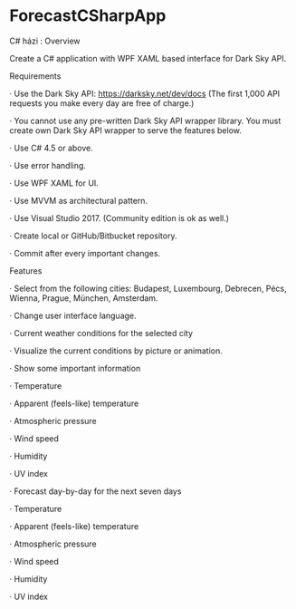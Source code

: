 # ForecastCSharpApp

C# házi :
Overview

Create a C# application with WPF XAML based interface for Dark Sky API.

Requirements

·         Use the Dark Sky API: https://darksky.net/dev/docs
(The first 1,000 API requests you make every day are free of charge.)

·         You cannot use any pre-written Dark Sky API wrapper library. You must create own Dark Sky API wrapper to serve the features below.

·         Use C# 4.5 or above.

·         Use error handling.

·         Use WPF XAML for UI.

·         Use MVVM as architectural pattern.

·         Use Visual Studio 2017. (Community edition is ok as well.)

·         Create local or GitHub/Bitbucket repository.

·         Commit after every important changes.

Features

·         Select from the following cities: Budapest, Luxembourg, Debrecen, Pécs, Wienna, Prague, München, Amsterdam.

·         Change user interface language.

·         Current weather conditions for the selected city

·         Visualize the current conditions by picture or animation.

·         Show some important information

·         Temperature

·         Apparent (feels-like) temperature

·         Atmospheric pressure

·         Wind speed

·         Humidity

·         UV index

·         Forecast day-by-day for the next seven days

·         Temperature

·         Apparent (feels-like) temperature

·         Atmospheric pressure

·         Wind speed

·         Humidity

·         UV index
